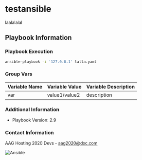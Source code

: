 # testansible

laalalalal

## Playbook Information

### Playbook Execution
```bash
ansible-playbook -i '127.0.0.1' lalla.yaml
```


### Group Vars

| Variable Name | Variable Value | Variable Description |
| ----------------- | ----------------- | ----------------- |
| var | value1/value2 | description |

### Additional Information

- Playbook Version: 2.9

### Contact Information

AAG Hosting 2020 Devs - aag2020@dxc.com

<img alt="Ansible" src="https://img.shields.io/badge/ansible%20-%231A1918.svg?&style=for-the-badge&logo=ansible&logoColor=white"/>
